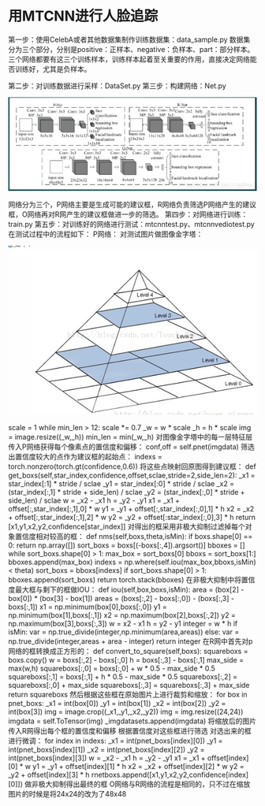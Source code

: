 # 用MTCNN进行人脸追踪

第一步：使用CelebA或者其他数据集制作训练数据集：data_sample.py
数据集分为三个部分，分别是positive：正样本、negative：负样本、part：部分样本。
三个网络都要有这三个训练样本，训练样本起着至关重要的作用，直接决定网络能否训练好，尤其是负样本。

第二步：对训练数据进行采样：DataSet.py
第三步：构建网络：Net.py


![images](https://github.com/lihuaqiang0101/MTCNN-Face-Detection-System/blob/master/images/net.png)


网络分为三个，P网络主要是生成可能的建议框，R网络负责筛选P网络产生的建议框，O网络再对R网产生的建议框做进一步的筛选。
第四步：对网络进行训练：train.py
第五步：对训练好的网络进行测试：mtcnntest.py、mtcnnvediotest.py
在测试过程中的流程如下：
P网络：
对测试图片做图像金字塔：

![images](https://github.com/lihuaqiang0101/MTCNN-Face-Detection-System/blob/master/images/%E5%9B%BE%E5%83%8F%E9%87%91%E5%AD%97%E5%A1%94.png)


scale = 1
while min_len > 12:
  scale *= 0.7
   _w = w * scale
   _h = h * scale
  img = image.resize((_w,_h))
  min_len = min(_w,_h)
对图像金字塔中的每一层特征层传入P网络获得每个像素点的置信度和偏移：
conf,off  = self.pnet(imgdata)
筛选出置信度较大的点作为建议框的起始点：
indexs = torch.nonzero(torch.gt(confidence,0.6))
将这些点映射回原图得到建议框：
    def get_boxs(self,star_index,confidence,offset,sclae,stride=2,side_len=2):
        _x1 = star_index[:1] * stride / sclae
        _y1 = star_index[:0] * stride / sclae
        _x2 = (star_index[:,1] * stride + side_len) / sclae
        _y2 = (star_index[:,0] * stride + side_len) / sclae
        w = _x2 - _x1
        h = _y2 - _y1
        x1 = _x1 + offset[:,star_index[:,1],0] * w
        y1 = _y1 + offset[:,star_index[:,0],1] * h
        x2 = _x2 + offset[:,star_index[:,1],2] * w
        y2 = _y2 + offset[:star_index[:,0],3] * h
        return [x1,y1,x2,y2,confidence[star_index]]
 对得出的框采用非极大抑制过滤掉每个对象置信度相对较高的框：
     def nms(self,boxs,theta,isMin):
        if boxs.shape[0] == 0:
            return np.array([])
        sort_boxs = boxs[(-boxs[:,4]).argsort()]
        bboxes = []
        while sort_boxs.shape[0] > 1:
            max_box = sort_boxs[0]
            bboxs = sort_boxs[1:]
            bboxes.append(max_box)
            indexs = np.where(self.iou(max_box,bboxs,isMin) < theta)
            sort_boxs = bboxs[indexs]
        if sort_boxs.shape[0] > 1:
            bboxes.append(sort_boxs)
        return torch.stack(bboxes)
  在非极大抑制中将置信度最大框与剩下的框做IOU：
  def iou(self,box,boxs,isMin):
        area = (box[2] - box[0]) * (box[3] - box[1])
        areas = (boxs[:,2] - boxs[:,0]) - (boxs[:,3] - boxs[:,1])
        x1 = np.minimum(box[0],boxs[:,0])
        y1 = np.minimum(box[1],boxs[:,1])
        x2 = np.maximum(box[2],boxs[:,2])
        y2 = np.maximum(box[3],boxs[:,3])
        w = x2 - x1
        h = y2 - y1
        integer = w * h
        if isMin:
            var = np.true_divide(integer,np.minimum(area,areas))
        else:
            var = np.true_divide(integer,areas + area - integer)
        return integer
   在R网中首先对p网络的框转换成正方形的：
       def convert_to_square(self,boxs):
        squareboxs = boxs.copy()
        w = boxs[:,2] - boxs[:,0]
        h = boxs[:,3] - boxs[:,1]
        max_side = max(w,h)
        squareboxs[:,0] = boxs[:,0] + w * 0.5 - max_side * 0.5
        squareboxs[:,1] = boxs[:,1] + h * 0.5 - max_side * 0.5
        squareboxs[:,2] = squareboxs[:,0] + max_side
        squareboxs[:,3] = squareboxs[:,3] + max_side
        return squareboxs
  然后根据这些框在原始图片上进行裁剪和缩放：
          for box in pnet_boxs:
            _x1 = int(box[0])
            _y1 = int(box[1])
            _x2 = int(box[2])
            _y2 = int(box[3])
            img = image.crop((_x1,_y1,_x2,_y2))
            img = img.resize((24,24))
            imgdata = self.ToTensor(img)
            _imgdatasets.append(imgdata)
   将缩放后的图片传入R网得出每个框的置信度和偏移
   根据置信度对这些框进行筛选
   对选出来的框进行微调：
           for index in indexs:
            _x1 = int(pnet_boxs[index][0])
            _y1 = int(pnet_boxs[index][1])
            _x2 = int(pnet_boxs[index][2])
            _y2 = int(pnet_boxs[index][3])
            w = _x2 - _x1
            h = _y2 - _y1
            x1 = _x1 + offset[index][0] * w
            y1 = _y1 + offset[index][1] * h
            x2 = _x2 + offset[index][2] * w
            y2 = _y2 + offset[index][3] * h
            rnetboxs.append([x1,y1,x2,y2,confidence[index][0]])
  做非极大抑制得出最终的框
  O网络与R网络的流程是相同的，只不过在缩放图片的时候是将24x24的改为了48x48
